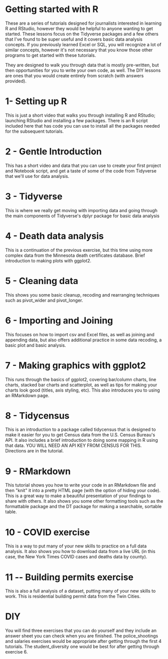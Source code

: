 # Getting started with R
These are a series of tutorials designed for journalists interested in learning R and RStudio, however they would be helpful to anyone wanting to get started. These lessons focus on the Tidyverse packages and a few others that I've found to be super useful and it covers basic data analysis concepts. If you previously learned Excel or SQL, you will recognize a lot of similar concepts, however it's not necessary that you know those other programs to get started with these tutorials.

They are designed to walk you through data that is mostly pre-written, but then opportunities for you to write your own code, as well. The DIY lessons are ones that you would create entirely from scratch (with answers provided). 

# 1- Setting up R
This is just a short video that walks you through installing R and RStudio; launching RStudio and installing a few packages. There is an R script included here that has code you can use to install all the packages needed for the subsequent tutorials.

# 2 - Gentle Introduction
This has a short video and data that you can use to create your first project and Notebook script, and get a taste of some of the code from Tidyverse that we'll use for data analysis.

# 3 - Tidyverse
This is where we really get moving with importing data and going through the main components of Tidyverse's dplyr package for basic data analysis

# 4 - Death data analysis
This is a continuation of the previous exercise, but this time using more complex data from the Minnesota death certificates database. Brief introduction to making plots with ggplot2.

# 5 - Cleaning data
This shows you some basic cleanup, recoding and rearranging techniques such as pivot_wider and pivot_longer.

# 6 - Importing and Joining
This focuses on how to import csv and Excel files, as well as joining and appending data, but also offers additional practice in some data recoding, a basic plot and basic analysis.

# 7 - Making graphics with ggplot2
This runs through the basics of ggplot2, covering bar/column charts, line charts, stacked bar charts and scatterplot, as well as tips for making your charts look good (titles, axis styling, etc). This also introduces you to using an RMarkdown page.

# 8 - Tidycensus
This is an introduction to a package called tidycensus that is designed to make it easier for you to get Census data from the U.S. Census Bureau's API. It also includes a brief introduction to doing some mapping in R using that data.  YOU WILL NEED AN API KEY FROM CENSUS FOR THIS. Directions are in the tutorial.

# 9 - RMarkdown
This tutorial shows you how to write your code in an RMarkdown file and then "knit" it into a pretty HTML page (with the option of hiding your code). This is a great way to make a beautiful presentation of your findings to share with others. It also shows you some other formatting tools such as the formattable package and the DT package for making a searchable, sortable table.

# 10 - COVID exercise
This is a way to put many of your new skills to practice on a full data analysis. It also shows you how to download data from a live URL (in this case, the New York Times COVID cases and deaths data by county). 

# 11 -- Building permits exercise
This is also a full analysis of a dataset, putting many of your new skills to work. This is residential building permit data from the Twin Cities. 

# DIY
You will find three exercises that you can do yourself and they include an answer sheet you can check when you are finished. The police_shootings and salaries exercises would be appropriate after getting through the first 4 tutorials. The student_diversity one would be best for after getting through exercise 6.
